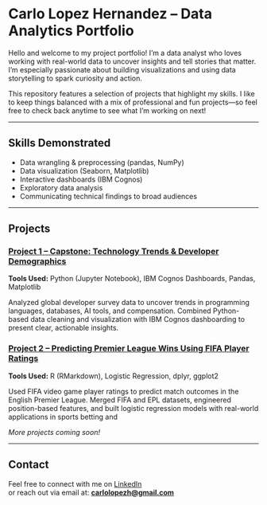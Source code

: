 # Carlo Lopez Hernandez – Data Analytics Portfolio

Hello and welcome to my project portfolio!
I’m a data analyst who loves working with real-world data to uncover insights and tell stories that matter. I’m especially passionate about building visualizations and using data storytelling to spark curiosity and action.

This repository features a selection of projects that highlight my skills. I like to keep things balanced with a mix of professional and fun projects—so feel free to check back anytime to see what I’m working on next!

---

## Skills Demonstrated

- Data wrangling & preprocessing (pandas, NumPy)
- Data visualization (Seaborn, Matplotlib)
- Interactive dashboards (IBM Cognos)
- Exploratory data analysis
- Communicating technical findings to broad audiences

---

## Projects

### [Project 1 – Capstone: Technology Trends & Developer Demographics](./project-1-capstone-tech-trends)  
**Tools Used:** Python (Jupyter Notebook), IBM Cognos Dashboards, Pandas, Matplotlib  

Analyzed global developer survey data to uncover trends in programming languages, databases, AI tools, and compensation. Combined Python-based data cleaning and visualization with IBM Cognos dashboarding to present clear, actionable insights.

### [Project 2 – Predicting Premier League Wins Using FIFA Player Ratings](./project-2-predicting-premier-league-wins)  
**Tools Used:** R (RMarkdown), Logistic Regression, dplyr, ggplot2  

Used FIFA video game player ratings to predict match outcomes in the English Premier League. Merged FIFA and EPL datasets, engineered position-based features, and built logistic regression models with real-world applications in sports betting and



*More projects coming soon!*

---

## Contact

Feel free to connect with me on [LinkedIn](https://www.linkedin.com/in/carlo-lopez-hernandez/)  
or reach out via email at: **carlolopezh@gmail.com**

